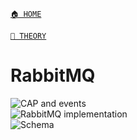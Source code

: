 ﻿[`🏠 HOME`](../../README.md)  

[`📘 THEORY`](../README.md) 

# RabbitMQ
![CAP and events](.\_RESOURCES\IMAGES\cap_and_events.png)  
![RabbitMQ implementation](.\_RESOURCES\IMAGES\rabbitmq_implementation.png)  
![Schema](.\_RESOURCES\IMAGES\schema.png)  